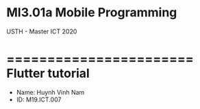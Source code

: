 MI3.01a Mobile Programming
=============================================

USTH - Master ICT 2020

=======================
Flutter tutorial
=======================

* Name: Huynh Vinh Nam
* ID: M19.ICT.007
